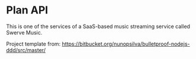 # Plan API

This is one of the services of a SaaS-based music streaming service called Swerve Music.


Project template from: https://bitbucket.org/nunopsilva/bulletproof-nodejs-ddd/src/master/